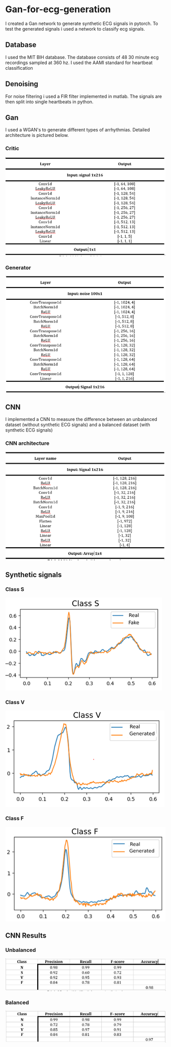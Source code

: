# Gan-for-ecg-generation

I created a Gan network to generate synthetic ECG signals in pytorch. To test the generated signals i used a network to classify ecg signals.

## Database

I used the MIT BIH database. The database consists of 48 30 minute ecg recordings sampled at 360 hz. I used the AAMI standard for heartbeat classification

## Denoising

For noise filtering i used a FIR filter implemented in matlab. The signals are then split into single heartbeats in python.

## Gan

I used a WGAN's to generate different types of arrhythmias. Detailed architecture is pictured below.

### Critic 

![](https://github.com/GavriloS/Gan-for-ecg-generation/blob/main/images/gan/critic.PNG)

### Generator

![](https://github.com/GavriloS/Gan-for-ecg-generation/blob/main/images/gan/generator.PNG)

## CNN

I implemented a CNN to measure the difference between an unbalanced dataset (without synthetic ECG signals) and a balanced dataset (with synthetic ECG signals)

### CNN architecture

![](https://github.com/GavriloS/Gan-for-ecg-generation/blob/main/images/cnn/CNN.PNG)

## Synthetic signals

### Class S
![](https://github.com/GavriloS/Gan-for-ecg-generation/blob/main/images/generate_images/Class_S.jpg)
### Class V
![](https://github.com/GavriloS/Gan-for-ecg-generation/blob/main/images/generate_images/Class_V.jpg)
### Class F
![](https://github.com/GavriloS/Gan-for-ecg-generation/blob/main/images/generate_images/Class_F.jpg)

## CNN Results 
### Unbalanced
![](https://github.com/GavriloS/Gan-for-ecg-generation/blob/main/images/results/unbalanced.PNG)
### Balanced
![](https://github.com/GavriloS/Gan-for-ecg-generation/blob/main/images/results/balanced.PNG)
